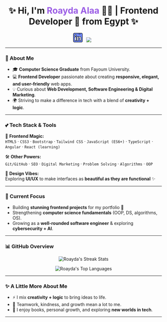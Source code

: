 <h1 align="center">✨ Hi, I'm <span style="color:#9B5DE5;">Roayda Alaa</span> 👩‍💻 | Frontend Developer 🚀 from Egypt ✨</h1>  

<div align="center">
  <p>
    <a href="https://www.linkedin.com/in/roaydaalaa"><img height="30" src="https://raw.githubusercontent.com/8bithemant/8bithemant/master/linkedin.png?raw=true"></a>&nbsp;&nbsp;
    <a href="mailto:roaydaalaa@gmail.com"><img height="30" src="https://th.bing.com/th/id/OIP.9sT4UWsRfFiy6vPydv3_-QHaHO?pid=ImgDet&rs=1"></a>&nbsp;&nbsp;
  </p>
</div>

---

### 🌸 About Me  

- 🎓 **Computer Science Graduate** from Fayoum University.  
- 💻 **Frontend Developer** passionate about creating **responsive, elegant, and user-friendly** web apps.  
- 💡 Curious about **Web Development, Software Engineering & Digital Marketing**.  
- 🌍 Striving to make a difference in tech with a blend of **creativity + logic**.  

---

### 💕 Tech Stack & Tools  

💅 **Frontend Magic:**  
`HTML5` · `CSS3` · `Bootstrap` · `Tailwind CSS` · `JavaScript (ES6+)` · `TypeScript` · `Angular` · `React (learning)`  

🛠 **Other Powers:**  
`Git/GitHub` · `SEO` · `Digital Marketing` · `Problem Solving` · `Algorithms` · `OOP`  

🎨 **Design Vibes:**  
Exploring **UI/UX** to make interfaces as **beautiful as they are functional** ✨  

---

### 🚀 Current Focus  

- Building **stunning frontend projects** for my portfolio 💎  
- Strengthening **computer science fundamentals** (OOP, DS, algorithms, OS).  
- Growing as a **well-rounded software engineer** & exploring **cybersecurity + AI**.  

---

### 📊 GitHub Overview   

<p align="center">
  <img src="https://github-readme-streak-stats.herokuapp.com/?user=Roayda&theme=omni&hide_border=true&ring=F15BB5&fire=9B5DE5&currStreakLabel=FEE440" alt="Roayda's Streak Stats" />
</p>  

<p align="center">
  <img src="https://github-readme-stats.vercel.app/api/top-langs/?username=Roayda&layout=compact&theme=omni&hide_border=true&title_color=F15BB5&text_color=FFF8F9" alt="Roayda's Top Languages" />
</p>  

---

### ✨ A Little More About Me  

- ⚡ I mix **creativity + logic** to bring ideas to life.  
- 🤝 Teamwork, kindness, and growth mean a lot to me.  
- 📖 I enjoy books, personal growth, and exploring **new worlds in tech**.  

---
  
